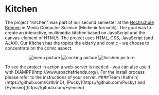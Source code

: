 Kitchen
=======
The project "Kitchen" was part of our second semester at the [Hochschule Bremen](http://www.hs-bremen.de/) in Media Computer Science (Medieninformatik). The goal was to create an interactive, multimedia kitchen based on JavaScript and the canvas-element of HTML5. The project uses HTML, CSS, JavaScript (and AJAX). Our Kitchen has the topics the elderly and comic - we choose to concentrate on the comic aspect.
<p align="center">
  <img src="https://raw.github.com/Eyenseo/Kitchen/master/.markdown/menu.jpg" alt="menu picture" name="menu"/>
  <img src="https://raw.github.com/Eyenseo/Kitchen/master/.markdown/cooking.jpg" alt="cooking picture" name="cooking"/>
  <img src="https://raw.github.com/Eyenseo/Kitchen/master/.markdown/finished.jpg" alt="finished picture" name="finished"/>
</p>
To see the project in action a web-server is needed - you can also use it with [XAMPP](http://www.apachefriends.org/). For the install process please refer to the instructions of your server. 
####Team
[Kathrin](https://github.com/KathrinD), [Pucky](https://github.com/Pucky) and [Eyenseo](https://github.com/Eyenseo)
